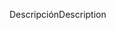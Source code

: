 <span data-ttu-id="06917-101">Descripción</span><span class="sxs-lookup"><span data-stu-id="06917-101">Description</span></span>
